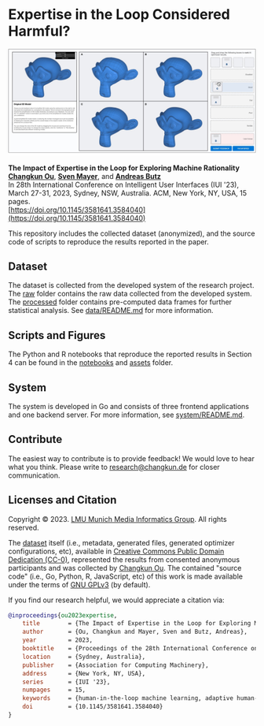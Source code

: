 # Expertise in the Loop Considered Harmful?

![](./assets/teaser.jpg)

**The Impact of Expertise in the Loop for Exploring Machine Rationality** <br/>
**[Changkun Ou](https://changkun.de)**, **[Sven Mayer](https://sven-mayer.com)**, and **[Andreas Butz](http://butz.org)** <br/>
In 28th International Conference on Intelligent User Interfaces (IUI '23), March 27-31, 2023, Sydney, NSW, Australia. ACM, New York, NY, USA, 15 pages. <br/>
[https://doi.org/10.1145/3581641.3584040](https://doi.org/10.1145/3581641.3584040)

This repository includes the collected dataset (anonymized), and the source code of scripts to reproduce the results reported in the paper.

## Dataset

The dataset is collected from the developed system of the research project.
The [raw](./data/raw) folder contains the raw data collected from the developed system.
The [processed](./data/processed) folder contains pre-computed data frames for further
statistical analysis. See [data/README.md](./data/README.md) for more information.

## Scripts and Figures

The Python and R notebooks that reproduce the reported results in Section 4
can be found in the [notebooks](./notebooks) and [assets](./assets) folder.

## System

The system is developed in Go and consists of three frontend applications and one backend server.
For more information, see [system/README.md](./system/README.md).

## Contribute

The easiest way to contribute is to provide feedback! We would love to hear what you think. Please write to [research@changkun.de](mailto:research[at]changkun.de) for closer communication.

## Licenses and Citation

Copyright &copy; 2023. [LMU Munich Media Informatics Group](https://www.medien.ifi.lmu.de). All rights reserved.

The [dataset](./data) itself (i.e., metadata, generated files, generated optimizer configurations, etc), available in [Creative Commons Public Domain Dedication (CC-0)](https://creativecommons.org/share-your-work/public-domain/cc0/), represented the results from consented anonymous participants and was collected by [Changkun Ou](https://changkun.de). The contained "source code" (i.e., Go, Python, R, JavaScript, etc) of this work is made available under the terms of [GNU GPLv3](./LICENSE) (by default).

If you find our research helpful, we would appreciate a citation via:

```bibtex
@inproceedings{ou2023expertise,
	title        = {The Impact of Expertise in the Loop for Exploring Machine Rationality},
	author       = {Ou, Changkun and Mayer, Sven and Butz, Andreas},
	year         = 2023,
	booktitle    = {Proceedings of the 28th International Conference on Intelligent User Interfaces},
	location     = {Sydney, Australia},
	publisher    = {Association for Computing Machinery},
	address      = {New York, NY, USA},
	series       = {IUI '23},
	numpages     = 15,
	keywords     = {human-in-the-loop machine learning, adaptive human-computer interaction, rationality},
	doi          = {10.1145/3581641.3584040}
}
```